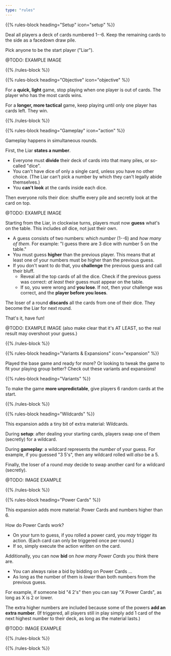 ```yaml
---
type: "rules"
---
```


{{% rules-block heading="Setup" icon="setup" %}}

Deal all players a deck of cards numbered 1--6. Keep the remaining cards to the side as a facedown draw pile.

Pick anyone to be the start player ("Liar").

@TODO: EXAMPLE IMAGE

{{% /rules-block %}}

{{% rules-block heading="Objective" icon="objective" %}}

For a **quick, light** game, stop playing when one player is out of cards. The player who has the most cards wins.

For a **longer, more tactical** game, keep playing until only one player has cards left. They win.

{{% /rules-block %}}

{{% rules-block heading="Gameplay" icon="action" %}}

Gameplay happens in simultaneous rounds.

First, the Liar **states a number**. 
* Everyone must **divide** their deck of cards into that many piles, or so-called "dice".
* You can't have dice of only a single card, unless you have no other choice. (The Liar can't pick a number by which they can't legally abide themselves.)
* You **can't look** at the cards inside each dice.

Then everyone rolls their dice: shuffle every pile and secretly look at the card on top.

@TODO: EXAMPLE IMAGE

Starting from the Liar, in clockwise turns, players must now **guess** what's on the table. This includes _all_ dice, not just their own.

* A guess consists of two numbers: which _number_ (1--6) and _how many of them_. For example: "I guess there are 3 dice with number 5 on the table."
* You must guess **higher** than the previous player. This means that at least one of your numbers must be higher than the previous guess.
* If you don't want to do that, you **challenge** the previous guess and call their bluff.
  * Reveal all the top cards of all the dice. Check if the previous guess was correct: _at least_ their guess must appear on the table.
  * If so, you were wrong and **you lose**. If not, then your challenge was correct, and the **player before you loses**. 

The loser of a round **discards** all the cards from one of their dice. They become the Liar for next round.

That's it, have fun!

@TODO: EXAMPLE IMAGE (also make clear that it's AT LEAST, so the real result may overshoot your guess.)

{{% /rules-block %}}

{{% rules-block heading="Variants & Expansions" icon="expansion" %}}

Played the base game and ready for more? Or looking to tweak the game to fit your playing group better? Check out these variants and expansions!

{{% rules-block heading="Variants" %}}

To make the game **more unpredictable**, give players 6 random cards at the start.

{{% /rules-block %}}

{{% rules-block heading="Wildcards" %}}

This expansion adds a tiny bit of extra material: Wildcards. 

During **setup**: after dealing your starting cards, players swap one of them (secretly) for a wildcard.

During **gameplay**: a wildcard represents the _number_ of your guess. For example, if you guessed "3 5's", then any wildcard rolled will _also_ be a 5.

Finally, the loser of a round _may_ decide to swap another card for a wildcard (secretly).

@TODO: IMAGE EXAMPLE

{{% /rules-block %}}

{{% rules-block heading="Power Cards" %}}

This expansion adds more material: Power Cards and numbers higher than 6.

How do Power Cards work?

* On your turn to guess, if you rolled a power card, you _may_ trigger its action. (Each card can only be triggered once per round.)
* If so, simply execute the action written on the card.

Additionally, you can now **bid** on _how many Power Cards_ you think there are.

* You can always raise a bid by bidding on Power Cards ...
* As long as the number of them is _lower_ than both numbers from the previous guess.

For example, if someone bid "4 2's" then you can say "X Power Cards", as long as X is 2 or lower.

The extra higher numbers are included because some of the powers **add an extra number**. (If triggered, all players still in play simply add 1 card of the next highest number to their deck, as long as the material lasts.)

@TODO: IMAGE EXAMPLE

{{% /rules-block %}}

{{% /rules-block %}}

